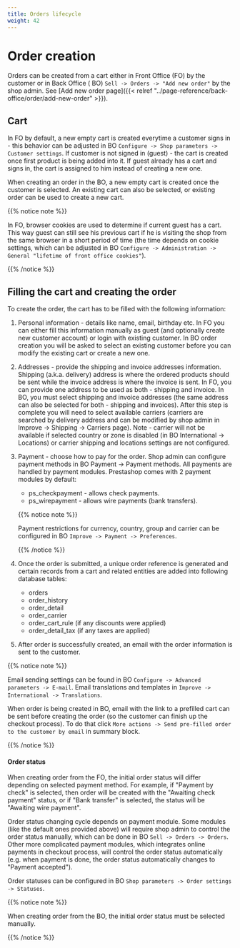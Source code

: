 ```yaml
---
title: Orders lifecycle
weight: 42
---
```


# Order creation

Orders can be created from a cart either in Front Office (FO) by the customer or in Back Office (
BO) `Sell -> Orders -> "Add new order"` by the shop admin. See [Add new order page]({{< relref "../page-reference/back-office/order/add-new-order" >}}).

## Cart

In FO by default, a new empty cart is created everytime a customer signs in - this behavior can be adjusted in BO
`Configure -> Shop parameters -> Customer settings`. If customer is not signed in (guest) - the cart is created once
first product is being added into it. If guest already has a cart and signs in, the cart is assigned to him instead of
creating a new one.

When creating an order in the BO, a new empty cart is created once the customer is selected. An existing cart can also
be selected, or existing order can be used to create a new cart.

{{% notice note %}}

In FO, browser cookies are used to determine if current guest has a cart. This way guest can still see his previous cart
if he is visiting the shop from the same browser in a short period of time (the time depends on cookie settings, which
can be adjusted in BO `Configure -> Administration -> General "lifetime of front office cookies"`).

{{% /notice %}}

## Filling the cart and creating the order

To create the order, the cart has to be filled with the following information:

1. Personal information - details like name, email, birthday etc. In FO you can either fill this information manually as
   guest (and optionally create new customer account) or login with existing customer. In BO
   order creation you will be asked to select an existing customer before you can modify the existing cart or create a
   new one.
2. Addresses - provide the shipping and invoice addresses information. Shipping (a.k.a. delivery) address is where the
   ordered products should be sent while the invoice address is where the invoice is sent. In FO, you can provide one
   address to be used as both - shipping and invoice. In BO, you must select shipping and invoice addresses (the same
   address can also be selected for both - shipping and invoices). After this step is complete you will need to select
   available carriers (carriers are searched by delivery address and can be modified by shop admin in Improve ->
   Shipping -> Carriers page). Note - carrier will not be available if selected country or zone is disabled (in BO
   International -> Locations) or carrier shipping and locations settings are not configured.
3. Payment - choose how to pay for the order. Shop admin can configure payment methods in BO Payment -> Payment methods.
   All payments are handled by payment modules. Prestashop comes with 2 payment modules by default:

    * ps_checkpayment - allows check payments.
    * ps_wirepayment - allows wire payments (bank transfers).

   {{% notice note %}}

   Payment restrictions for currency, country, group and carrier can be configured in
   BO `Improve -> Payment -> Preferences`.

   {{% /notice %}}

4. Once the order is submitted, a unique order reference is generated and certain records from a cart and related
   entities are added into following database tables:
    * orders
    * order_history
    * order_detail
    * order_carrier
    * order_cart_rule (if any discounts were applied)
    * order_detail_tax (if any taxes are applied)

5. After order is successfully created, an email with the order information is sent to the customer.

{{% notice note %}}

Email sending settings can be found in BO `Configure -> Advanced parameters -> E-mail`. Email translations and templates
in `Improve -> International -> Translations`.

When order is being created in BO, email with the link to a prefilled cart can be sent before creating the order (so the
customer can finish up the checkout process). To do that
click `More actions -> Send pre-filled order to the customer by email` in summary block.

{{% /notice %}}

#### Order status

When creating order from the FO, the initial order status will differ depending on selected payment method. For example,
if "Payment by check" is selected, then order will be created with the "Awaiting check payment" status, or if "Bank
transfer" is selected, the status will be "Awaiting wire payment".

Order status changing cycle depends on payment module. Some modules (like the default ones provided above) will require
shop admin to control the order status manually, which can be done in BO `Sell -> Orders -> Orders`. Other more
complicated payment modules, which integrates online payments in checkout process, will control the order status
automatically (e.g. when payment is done, the order status automatically changes to "Payment accepted").

Order statuses can be configured in BO `Shop parameters -> Order settings -> Statuses`.

{{% notice note %}}

When creating order from the BO, the initial order status must be selected manually.

{{% /notice %}}


